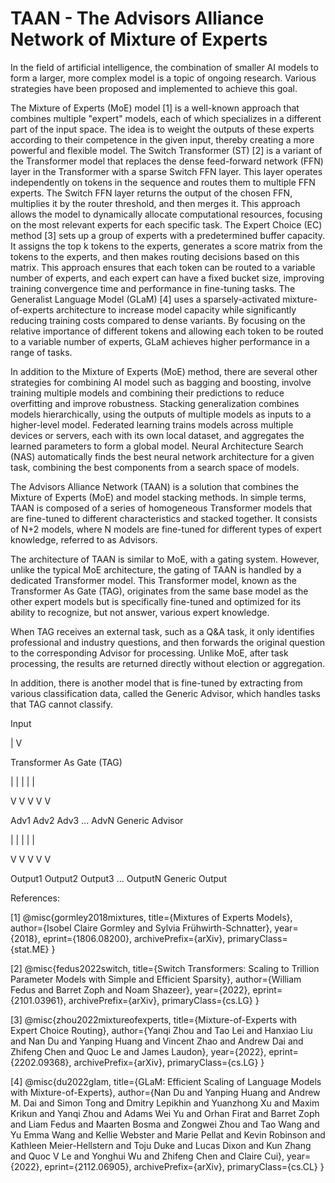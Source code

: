 # TAAN - The Advisors Alliance Network of Mixture of Experts

In the field of artificial intelligence, the combination of smaller AI models to form a larger, more complex model is a topic of ongoing research. Various strategies have been proposed and implemented to achieve this goal.

The Mixture of Experts (MoE) model [1] is a well-known approach that combines multiple "expert" models, each of which specializes in a different part of the input space. The idea is to weight the outputs of these experts according to their competence in the given input, thereby creating a more powerful and flexible model. The Switch Transformer (ST) [2] is a variant of the Transformer model that replaces the dense feed-forward network (FFN) layer in the Transformer with a sparse Switch FFN layer. This layer operates independently on tokens in the sequence and routes them to multiple FFN experts. The Switch FFN layer returns the output of the chosen FFN, multiplies it by the router threshold, and then merges it. This approach allows the model to dynamically allocate computational resources, focusing on the most relevant experts for each specific task. The Expert Choice (EC) method [3] sets up a group of experts with a predetermined buffer capacity. It assigns the top k tokens to the experts, generates a score matrix from the tokens to the experts, and then makes routing decisions based on this matrix. This approach ensures that each token can be routed to a variable number of experts, and each expert can have a fixed bucket size, improving training convergence time and performance in fine-tuning tasks. The Generalist Language Model (GLaM) [4] uses a sparsely-activated mixture-of-experts architecture to increase model capacity while significantly reducing training costs compared to dense variants. By focusing on the relative importance of different tokens and allowing each token to be routed to a variable number of experts, GLaM achieves higher performance in a range of tasks.

In addition to the Mixture of Experts (MoE) method, there are several other strategies for combining AI model such as bagging and boosting, involve training multiple models and combining their predictions to reduce overfitting and improve robustness. Stacking generalization combines models hierarchically, using the outputs of multiple models as inputs to a higher-level model. Federated learning trains models across multiple devices or servers, each with its own local dataset, and aggregates the learned parameters to form a global model. Neural Architecture Search (NAS) automatically finds the best neural network architecture for a given task, combining the best components from a search space of models.

The Advisors Alliance Network (TAAN) is a solution that combines the Mixture of Experts (MoE) and model stacking methods. In simple terms, TAAN is composed of a series of homogeneous Transformer models that are fine-tuned to different characteristics and stacked together. It consists of N+2 models, where N models are fine-tuned for different types of expert knowledge, referred to as Advisors.

The architecture of TAAN is similar to MoE, with a gating system. However, unlike the typical MoE architecture, the gating of TAAN is handled by a dedicated Transformer model. This Transformer model, known as the Transformer As Gate (TAG), originates from the same base model as the other expert models but is specifically fine-tuned and optimized for its ability to recognize, but not answer, various expert knowledge.

When TAG receives an external task, such as a Q&A task, it only identifies professional and industry questions, and then forwards the original question to the corresponding Advisor for processing. Unlike MoE, after task processing, the results are returned directly without election or aggregation.

In addition, there is another model that is fine-tuned by extracting from various classification data, called the Generic Advisor, which handles tasks that TAG cannot classify.

Input


|
V

Transformer As Gate (TAG)

| | | | |

V V V V V

Adv1 Adv2 Adv3 ... AdvN Generic Advisor

| | | | |

V V V V V

Output1 Output2 Output3 ... OutputN Generic Output




References:

[1] @misc{gormley2018mixtures,
      title={Mixtures of Experts Models}, 
      author={Isobel Claire Gormley and Sylvia Frühwirth-Schnatter},
      year={2018},
      eprint={1806.08200},
      archivePrefix={arXiv},
      primaryClass={stat.ME}
}

[2] @misc{fedus2022switch,
      title={Switch Transformers: Scaling to Trillion Parameter Models with Simple and Efficient Sparsity}, 
      author={William Fedus and Barret Zoph and Noam Shazeer},
      year={2022},
      eprint={2101.03961},
      archivePrefix={arXiv},
      primaryClass={cs.LG}
}

[3] @misc{zhou2022mixtureofexperts,
      title={Mixture-of-Experts with Expert Choice Routing}, 
      author={Yanqi Zhou and Tao Lei and Hanxiao Liu and Nan Du and Yanping Huang and Vincent Zhao and Andrew Dai and Zhifeng Chen and Quoc Le and James Laudon},
      year={2022},
      eprint={2202.09368},
      archivePrefix={arXiv},
      primaryClass={cs.LG}
}

[4] @misc{du2022glam,
      title={GLaM: Efficient Scaling of Language Models with Mixture-of-Experts}, 
      author={Nan Du and Yanping Huang and Andrew M. Dai and Simon Tong and Dmitry Lepikhin and Yuanzhong Xu and Maxim Krikun and Yanqi Zhou and Adams Wei Yu and Orhan Firat and Barret Zoph and Liam Fedus and Maarten Bosma and Zongwei Zhou and Tao Wang and Yu Emma Wang and Kellie Webster and Marie Pellat and Kevin Robinson and Kathleen Meier-Hellstern and Toju Duke and Lucas Dixon and Kun Zhang and Quoc V Le and Yonghui Wu and Zhifeng Chen and Claire Cui},
      year={2022},
      eprint={2112.06905},
      archivePrefix={arXiv},
      primaryClass={cs.CL}
}
